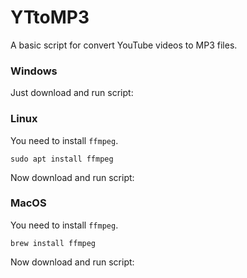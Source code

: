 # YTtoMP3
A basic script for convert YouTube videos to MP3 files.

### Windows
Just download and run script:

### Linux
You need to install `ffmpeg`.
```
sudo apt install ffmpeg
```
Now download and run script:

### MacOS
You need to install `ffmpeg`.
```
brew install ffmpeg
```
Now download and run script:
